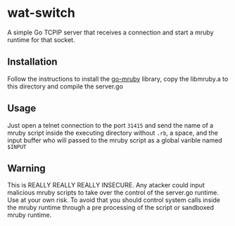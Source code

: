 # wat-switch

A simple Go TCPIP server that receives a connection and start a mruby runtime for that socket.

## Installation

Follow the instructions to install the [go-mruby](github.com/mitchellh/go-mruby) library, copy
the libmruby.a to this directory and compile the server.go

## Usage

Just open a telnet connection to the port `31415` and send the name of a mruby script inside the executing
directory without `.rb`, a space, and the input buffer who will passed to the mruby script as a global
varible named `$INPUT`

## Warning

This is REALLY REALLY REALLY INSECURE. Any atacker could input malicious mruby scripts to take over the
control of the server.go runtime. Use at your own risk. To avoid that you should control system calls
inside the mruby runtime through a pre processing of the script or sandboxed mruby runtime.
